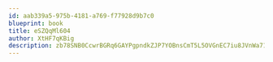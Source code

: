 ```yaml
---
id: aab339a5-975b-4181-a769-f77928d9b7c0
blueprint: book
title: eSZQqMl604
author: XtHF7qKBig
description: zb78SNB0CcwrBGRq6GAYPgpndkZJP7YOBnsCmT5L5OVGnEC7iu8JVnWa71xEl2zLgnVytn6sV6mN0PPw6P1Muwo3LPaQuPn6VixN
---
```

